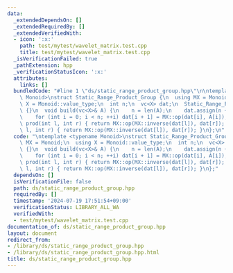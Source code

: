 ```yaml
---
data:
  _extendedDependsOn: []
  _extendedRequiredBy: []
  _extendedVerifiedWith:
  - icon: ':x:'
    path: test/mytest/wavelet_matrix.test.cpp
    title: test/mytest/wavelet_matrix.test.cpp
  _isVerificationFailed: true
  _pathExtension: hpp
  _verificationStatusIcon: ':x:'
  attributes:
    links: []
  bundledCode: "#line 1 \"ds/static_range_product_group.hpp\"\n\ntemplate <typename\
    \ Monoid>\nstruct Static_Range_Product_Group {\n  using MX = Monoid;\n  using\
    \ X = Monoid::value_type;\n  int n;\n  vc<X> dat;\n  Static_Range_Product_Group()\
    \ {}\n  void build(vc<X>& A) {\n    n = len(A);\n    dat.assign(n + 1, MX::unit());\n\
    \    for (int i = 0; i < n; ++i) dat[i + 1] = MX::op(dat[i], A[i]);\n  }\n  X\
    \ prod(int l, int r) { return MX::op(MX::inverse(dat[l]), dat[r]); }\n  X sum(int\
    \ l, int r) { return MX::op(MX::inverse(dat[l]), dat[r]); }\n};\n"
  code: "\ntemplate <typename Monoid>\nstruct Static_Range_Product_Group {\n  using\
    \ MX = Monoid;\n  using X = Monoid::value_type;\n  int n;\n  vc<X> dat;\n  Static_Range_Product_Group()\
    \ {}\n  void build(vc<X>& A) {\n    n = len(A);\n    dat.assign(n + 1, MX::unit());\n\
    \    for (int i = 0; i < n; ++i) dat[i + 1] = MX::op(dat[i], A[i]);\n  }\n  X\
    \ prod(int l, int r) { return MX::op(MX::inverse(dat[l]), dat[r]); }\n  X sum(int\
    \ l, int r) { return MX::op(MX::inverse(dat[l]), dat[r]); }\n};"
  dependsOn: []
  isVerificationFile: false
  path: ds/static_range_product_group.hpp
  requiredBy: []
  timestamp: '2024-07-19 17:51:54+09:00'
  verificationStatus: LIBRARY_ALL_WA
  verifiedWith:
  - test/mytest/wavelet_matrix.test.cpp
documentation_of: ds/static_range_product_group.hpp
layout: document
redirect_from:
- /library/ds/static_range_product_group.hpp
- /library/ds/static_range_product_group.hpp.html
title: ds/static_range_product_group.hpp
---
```

